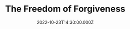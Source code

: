 ---
video:
  type: vimeo
  id: 763412828
speaker:
  permalink: bart-wilkins
  name: Bart Wilkins
title: The Freedom of Forgiveness
image: https://i.imgur.com/myT5tyx.png
date: 2022-10-23T14:30:00.000Z
---